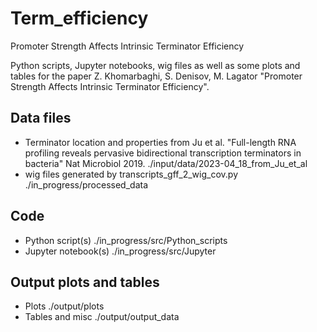 # Term_efficiency
 Promoter Strength Affects Intrinsic Terminator Efficiency

 Python scripts, Jupyter notebooks, wig files as well as some plots and tables for the paper Z. Khomarbaghi, S. Denisov, M. Lagator "Promoter Strength Affects Intrinsic Terminator Efficiency".

## Data files
* Terminator location and properties from Ju et al. "Full-length RNA profiling reveals pervasive bidirectional transcription terminators in bacteria" Nat Microbiol 2019.
  ./input/data/2023-04_18_from_Ju_et_al
* wig files generated by transcripts_gff_2_wig_cov.py
 ./in_progress/processed_data

## Code
* Python script(s)
 ./in_progress/src/Python_scripts
* Jupyter notebook(s)
 ./in_progress/src/Jupyter

## Output plots and tables
* Plots
  ./output/plots
* Tables and misc
 ./output/output_data
  
